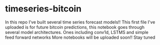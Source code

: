 # timeseries-bitcoin
In this repo I've built several time series forecast models!!
This first file I've uploaded is for future bitcoin predictions, this notebook goes  through several model architectures. Ones including conv1d, LSTMS and simple feed forward networks
More notebooks will be uploaded soon!! Stay tuned

